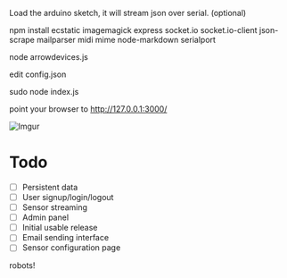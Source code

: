 Load the arduino sketch, it will stream json over serial. (optional)

npm install ecstatic imagemagick express socket.io socket.io-client json-scrape mailparser midi mime node-markdown serialport

node arrowdevices.js

edit config.json

sudo node index.js

point your browser to http://127.0.0.1:3000/

![Imgur](http://i.imgur.com/s5PXZ.png)

Todo
=======

- [ ] Persistent data
- [ ] User signup/login/logout
- [ ] Sensor streaming
- [ ] Admin panel
- [ ] Initial usable release
- [ ] Email sending interface
- [ ] Sensor configuration page

robots!
